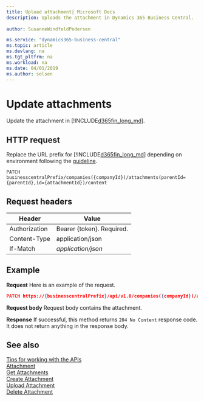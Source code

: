```yaml
---
title: Upload attachment| Microsoft Docs
description: Uploads the attachment in Dynamics 365 Business Central.
 
author: SusanneWindfeldPedersen

ms.service: "dynamics365-business-central"
ms.topic: article
ms.devlang: na
ms.tgt_pltfrm: na
ms.workload: na
ms.date: 04/01/2019
ms.author: solsen
---
```


# Update attachments
Update the attachment in [!INCLUDE[d365fin_long_md](../../includes/d365fin_long_md.md)].


## HTTP request
Replace the URL prefix for [!INCLUDE[d365fin_long_md](../../includes/d365fin_long_md.md)] depending on environment following the [guideline](../../v1.0/endpoints-apis-for-dynamics.md).
```
PATCH businesscentralPrefix/companies({companyId})/attachments(parentId={parentId},id={attachmentId})/content
```

## Request headers

|Header        |Value                    |
|--------------|-------------------------|
|Authorization |Bearer {token}. Required.|
|Content-Type  |application/json         |
|If-Match  |*application/json*         |


## Example

**Request**
Here is an example of the request.

```json
PATCH https://{businesscentralPrefix}/api/v1.0/companies({companyId})/attachments(parentId={parentId},id={attachmentId})/content
```

**Request body**
Request body contains the attachment.

**Response**
If successful, this method returns ```204 No Content``` response code. It does not return anything in the response body.

## See also
[Tips for working with the APIs](/dynamics365/business-central/dev-itpro/developer/devenv-connect-apps-tips)  
[Attachment](../resources/dynamics_attachment.md)  
[Get Attachments](dynamics_attachment_get.md)  
[Create Attachment](dynamics_attachment_create.md)  
[Upload Attachment](dynamics_attachment_patch.md)  
[Delete Attachment](dynamics_attachment_delete.md)  
